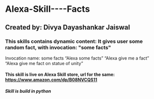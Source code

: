 # Alexa-Skill----Facts
## Created by: Divya Dayashankar Jaiswal

### This skills contains dynamic content: It gives user some random fact, with invocation: "some facts"
Invocation name: some facts
“Alexa some facts”
“Alexa give me a fact”
“Alexa give me fact on statue of unity”

#### This skill is live on Alexa Skill store, url for the same: https://www.amazon.com/dp/B08NVCQS11
##### Skill is build in python
